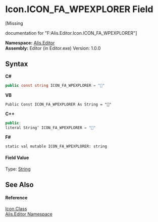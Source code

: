 # Icon.ICON_FA_WPEXPLORER Field
 

\[Missing <summary> documentation for "F:Alis.Editor.Icon.ICON_FA_WPEXPLORER"\]

**Namespace:**&nbsp;<a href="b150ade4-39de-a232-5f06-d3cdc1b2c538">Alis.Editor</a><br />**Assembly:**&nbsp;Editor (in Editor.exe) Version: 1.0.0

## Syntax

**C#**<br />
``` C#
public const string ICON_FA_WPEXPLORER = ""
```

**VB**<br />
``` VB
Public Const ICON_FA_WPEXPLORER As String = ""
```

**C++**<br />
``` C++
public:
literal String^ ICON_FA_WPEXPLORER = ""
```

**F#**<br />
``` F#
static val mutable ICON_FA_WPEXPLORER: string
```


#### Field Value
Type: <a href="https://docs.microsoft.com/dotnet/api/system.string" target="_blank">String</a>

## See Also


#### Reference
<a href="cc0f883c-67f8-f772-c6d7-a60b129f22a7">Icon Class</a><br /><a href="b150ade4-39de-a232-5f06-d3cdc1b2c538">Alis.Editor Namespace</a><br />